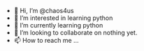 - 👋 Hi, I’m @chaos4us
- 👀 I’m interested in learning python
- 🌱 I’m currently learning python
- 💞️ I’m looking to collaborate on nothing yet.
- 📫 How to reach me ...

<!---
chaos4us/chaos4us is a ✨ special ✨ repository because its `README.md` (this file) appears on your GitHub profile.
You can click the Preview link to take a look at your changes.
--->
